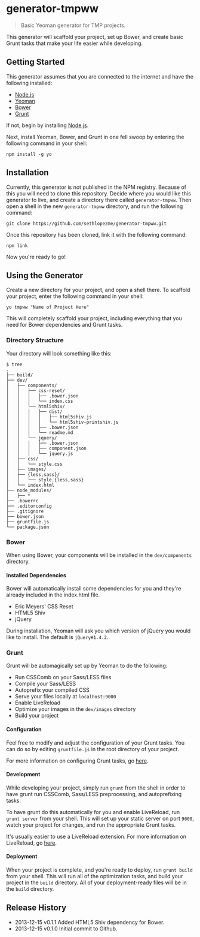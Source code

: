 generator-tmpww
===============

> Basic Yeoman generator for TMP projects.

This generator will scaffold your project, set up Bower, and create basic Grunt tasks that make your life easier while developing.

## Getting Started
This generator assumes that you are connected to the internet and have the following installed:

* [Node.js](http://nodejs.org/)
* [Yeoman](http://yeoman.io/)
* [Bower](http://bower.io/)
* [Grunt](http://gruntjs.com/)

If not, begin by installing [Node.js](http://nodejs.org/).

Next, install Yeoman, Bower, and Grunt in one fell swoop by entering the following command in your shell:

```shell
npm install -g yo
```

## Installation
Currently, this generator is not published in the NPM registry. Because of this you will need to clone this repository. Decide where you would like this generator to live, and create a directory there called `generator-tmpww`. Then open a shell in the new `generator-tmpww` directory, and run the following command:

```shell
git clone https://github.com/sethlopezme/generator-tmpww.git
```

Once this repository has been cloned, link it with the following command:

```shell
npm link
```

Now you're ready to go!

## Using the Generator
Create a new directory for your project, and open a shell there. To scaffold your project, enter the following command in your shell:

```shell
yo tmpww "Name of Project Here"
```

This will completely scaffold your project, including everything that you need for Bower dependencies and Grunt tasks.

### Directory Structure
Your directory will look something like this:

```shell
$ tree
.
├── build/
├── dev/
│   ├── components/
│   │   ├── css-reset/
│   │   │   ├── .bower.json
│   │   │   └── index.css
│   │   └── html5shiv/
│   │   │   ├── dist/
│   │   │   │   ├── html5shiv.js
│   │   │   │   └── html5shiv-printshiv.js
│   │   │   ├── .bower.json
│   │   │   └── readme.md
│   │   └── jquery/
│   │   │   ├── .bower.json
│   │   │   ├── component.json
│   │   │   └── jquery.js
│   ├── css/
│   │   └── style.css
│   ├── images/
│   ├── {less,sass}/
│   │   └── style.{less,sass}
│   └── index.html
├── node_modules/
│   ├── *
├── .bowerrc
├── .editorconfig
├── .gitignore
├── bower.json
├── gruntfile.js
└── package.json
```

### Bower
When using Bower, your components will be installed in the `dev/components` directory.

#### Installed Dependencies
Bower will automatically install some dependencies for you and they're already included in the index.html file.

* Eric Meyers' CSS Reset
* HTML5 Shiv
* jQuery

During installation, Yeoman will ask you which version of jQuery you would like to install. The default is `jQuery#1.4.2`.

### Grunt
Grunt will be automagically set up by Yeoman to do the following:

* Run CSSComb on your Sass/LESS files
* Compile your Sass/LESS
* Autoprefix your compiled CSS
* Serve your files locally at `localhost:9000`
* Enable LiveReload
* Optimize your images in the `dev/images` directory
* Build your project

#### Configuration
Feel free to modify and adjust the configuration of your Grunt tasks. You can do so by editing `gruntfile.js` in the root directory of your project.

For more information on configuring Grunt tasks, go [here](http://gruntjs.com/configuring-tasks).

#### Development
While developing your project, simply run `grunt` from the shell in order to have grunt run CSSComb, Sass/LESS preprocessing, and autoprefixing tasks.

To have grunt do this automatically for you and enable LiveReload, run `grunt server` from your shell. This will set up your static server on port `9000`, watch your project for changes, and run the appropriate Grunt tasks.

It's usually easier to use a LiveReload extension. For more information on LiveReload, go [here](http://livereload.com/).

#### Deployment

When your project is complete, and you're ready to deploy, run `grunt build` from your shell. This will run all of the optimization tasks, and build your project in the `build` directory. All of your deployment-ready files will be in the `build` directory.

## Release History

* 2013-12-15		v0.1.1			Added HTML5 Shiv dependency for Bower.
* 2013-12-15		v0.1.0			Initial commit to Github.